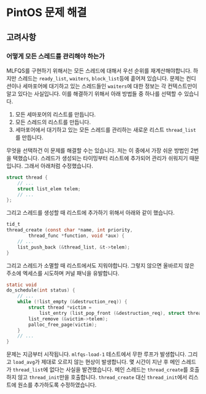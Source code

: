 # PintOS 문제 해결
## 고려사항
### 어떻게 모든 스레드를 관리해야 하는가
MLFQS를 구현하기 위해서는 모든 스레드에 대해서 우선 순위를 재계산해야합니다. 하지만 스레드는 `ready_list`, `waiters`, `block_list`등에 흩어져 있습니다. 문제는 컨디션이나 세마포어에 대기하고 있는 스레드들인 `waiters`에 대한 정보는 각 컨텍스트만이 알고 있다는 사실입니다. 이를 해결하기 위해서 아래 방법들 중 하나를 선택할 수 있습니다.

1. 모든 세마포어의 리스트를 만듭니다.
2. 모든 스레드의 리스트를 만듭니다.
3. 세마포어에서 대기하고 있는 모든 스레드를 관리하는 새로운 리스트 `thread_list`를 만듭니다.

무엇을 선택하건 이 문제를 해결할 수는 있습니다. 저는 이 중에서 가장 쉬운 방법인 2번을 택했습니다. 스레드가 생성되는 타이밍부터 리스트에 추가되어 관리가 쉬워지기 때문입니다. 그래서 아래처럼 수정했습니다.
``` c
struct thread {
    // ...
    struct list_elem telem;
    // ...
};
```
그리고 스레드를 생성할 때 리스트에 추가하기 위해서 아래와 같이 했습니다.
``` c
tid_t
thread_create (const char *name, int priority,
		thread_func *function, void *aux) {
    // ...
    list_push_back (&thread_list, &t->telem);
}
```
그리고 스레드가 소멸할 때 리스트에서도 지워야합니다. 그렇지 않으면 올바르지 않은 주소에 엑세스를 시도하며 커널 패닉을 유발합니다.
```c
static void
do_schedule(int status) {
    // ...
	while (!list_empty (&destruction_req)) {
		struct thread *victim =
			list_entry (list_pop_front (&destruction_req), struct thread, elem);
		list_remove (&victim->telem);
		palloc_free_page(victim);
	}
    // ...
}
```
문제는 지금부터 시작됩니다. `mlfqs-load-1` 테스트에서 무한 루프가 발생합니다. 그리고 `load_avg`가 제대로 오르지 않는 현상이 발생합니다. 몇 시간이 지난 후 메인 스레드가 `thread_list`에 없다는 사실을 발견했습니다. 메인 스레드는 `thread_create`를 호출하지 않고 `thread_init`만을 호출합니다. `thread_create` 대신 `thread_init`에서 리스트에 원소를 추가하도록 수정하였습니다.